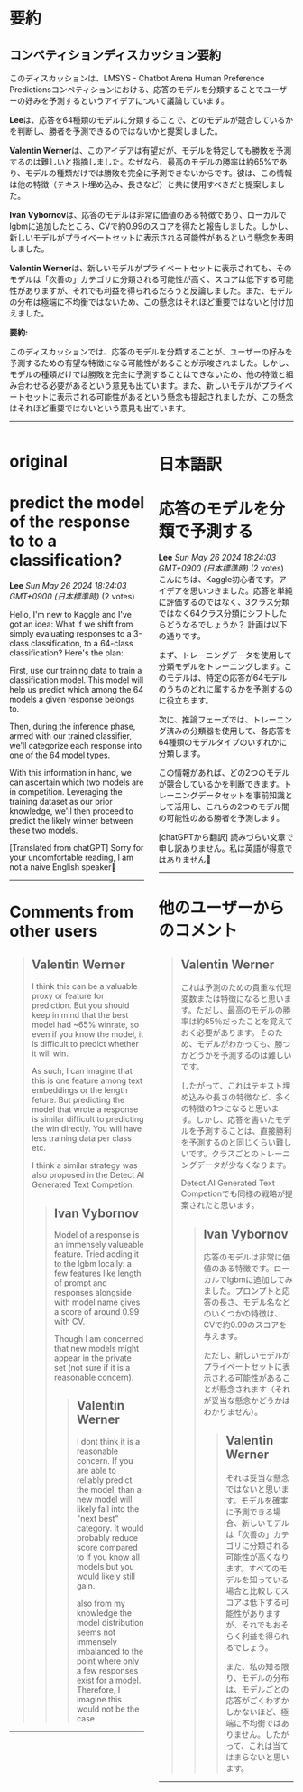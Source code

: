 # 要約 
## コンペティションディスカッション要約

このディスカッションは、LMSYS - Chatbot Arena Human Preference Predictionsコンペティションにおける、応答のモデルを分類することでユーザーの好みを予測するというアイデアについて議論しています。

**Lee**は、応答を64種類のモデルに分類することで、どのモデルが競合しているかを判断し、勝者を予測できるのではないかと提案しました。

**Valentin Werner**は、このアイデアは有望だが、モデルを特定しても勝敗を予測するのは難しいと指摘しました。なぜなら、最高のモデルの勝率は約65%であり、モデルの種類だけでは勝敗を完全に予測できないからです。彼は、この情報は他の特徴（テキスト埋め込み、長さなど）と共に使用すべきだと提案しました。

**Ivan Vybornov**は、応答のモデルは非常に価値のある特徴であり、ローカルでlgbmに追加したところ、CVで約0.99のスコアを得たと報告しました。しかし、新しいモデルがプライベートセットに表示される可能性があるという懸念を表明しました。

**Valentin Werner**は、新しいモデルがプライベートセットに表示されても、そのモデルは「次善の」カテゴリに分類される可能性が高く、スコアは低下する可能性がありますが、それでも利益を得られるだろうと反論しました。また、モデルの分布は極端に不均衡ではないため、この懸念はそれほど重要ではないと付け加えました。

**要約:**

このディスカッションでは、応答のモデルを分類することが、ユーザーの好みを予測するための有望な特徴になる可能性があることが示唆されました。しかし、モデルの種類だけでは勝敗を完全に予測することはできないため、他の特徴と組み合わせる必要があるという意見も出ています。また、新しいモデルがプライベートセットに表示される可能性があるという懸念も提起されましたが、この懸念はそれほど重要ではないという意見も出ています。


---


<style>
.column-left{
  float: left;
  width: 47.5%;
  text-align: left;
}
.column-right{
  float: right;
  width: 47.5%;
  text-align: left;
}
.column-one{
  float: left;
  width: 100%;
  text-align: left;
}
</style>


<div class="column-left">

# original

# predict the model of the response to to a classification?

**Lee** *Sun May 26 2024 18:24:03 GMT+0900 (日本標準時)* (2 votes)

Hello, I'm new to Kaggle and I've got an idea: What if we shift from simply evaluating responses to a 3-class classification, to a  64-class classification? Here's the plan:

First, use our training data to train a classification model. This model will help us predict which among the 64 models a given response belongs to.

Then, during the inference phase, armed with our trained classifier, we'll categorize each response into one of the 64 model types.

With this information in hand, we can ascertain which two models are in competition. Leveraging the training dataset as our prior knowledge, we'll then proceed to predict the likely winner between these two models.

[Translated from chatGPT] Sorry for your uncomfortable reading, I am not a naive English speaker🙏



---

 # Comments from other users

> ## Valentin Werner
> 
> I think this can be a valuable proxy or feature for prediction. But you should keep in mind that the best model had ~65% winrate, so even if you know the model, it is difficult to predict whether it will win.
> 
> As such, I can imagine that this is one feature among text embeddings or the length feture. But predicting the model that wrote a response is similar difficult to predicting the win directly. You will have less training data per class etc.
> 
> I think a similar strategy was also proposed in the Detect AI Generated Text Competion.
> 
> 
> 
> > ## Ivan Vybornov
> > 
> > Model of a response is an immensely valueable feature. Tried adding it to the lgbm locally: a few features like length of prompt and responses alongside with model name gives a score of around 0.99 with CV. 
> > 
> > Though I am concerned that new models might appear in the private set (not sure if it is a reasonable concern).
> > 
> > 
> > 
> > > ## Valentin Werner
> > > 
> > > I dont think it is a reasonable concern. If you are able to reliably predict the model, than a new model will likely fall into the "next best" category. It would probably reduce score compared to if you know all models but you would likely still gain. 
> > > 
> > > also from my knowledge the model distribution seems not immensely imbalanced to the point where only a few responses exist for a model. Therefore, I imagine this would not be the case
> > > 
> > > 
> > > 


---



</div>
<div class="column-right">

# 日本語訳

# 応答のモデルを分類で予測する

**Lee** *Sun May 26 2024 18:24:03 GMT+0900 (日本標準時)* (2 votes)
こんにちは、Kaggle初心者です。アイデアを思いつきました。応答を単純に評価するのではなく、3クラス分類ではなく64クラス分類にシフトしたらどうなるでしょうか？ 計画は以下の通りです。

まず、トレーニングデータを使用して分類モデルをトレーニングします。このモデルは、特定の応答が64モデルのうちのどれに属するかを予測するのに役立ちます。

次に、推論フェーズでは、トレーニング済みの分類器を使用して、各応答を64種類のモデルタイプのいずれかに分類します。

この情報があれば、どの2つのモデルが競合しているかを判断できます。トレーニングデータセットを事前知識として活用し、これらの2つのモデル間の可能性のある勝者を予測します。

[chatGPTから翻訳] 読みづらい文章で申し訳ありません。私は英語が得意ではありません🙏

---
# 他のユーザーからのコメント
> ## Valentin Werner
> 
> これは予測のための貴重な代理変数または特徴になると思います。ただし、最高のモデルの勝率は約65％だったことを覚えておく必要があります。そのため、モデルがわかっても、勝つかどうかを予測するのは難しいです。
> 
> したがって、これはテキスト埋め込みや長さの特徴など、多くの特徴の1つになると思います。しかし、応答を書いたモデルを予測することは、直接勝利を予測するのと同じくらい難しいです。クラスごとのトレーニングデータが少なくなります。
> 
> Detect AI Generated Text Competionでも同様の戦略が提案されたと思います。
> 
> 
> 
> > ## Ivan Vybornov
> > 
> > 応答のモデルは非常に価値のある特徴です。ローカルでlgbmに追加してみました。プロンプトと応答の長さ、モデル名などのいくつかの特徴は、CVで約0.99のスコアを与えます。
> > 
> > ただし、新しいモデルがプライベートセットに表示される可能性があることが懸念されます（それが妥当な懸念かどうかはわかりません）。
> > 
> > 
> > > ## Valentin Werner
> > > 
> > > それは妥当な懸念ではないと思います。モデルを確実に予測できる場合、新しいモデルは「次善の」カテゴリに分類される可能性が高くなります。すべてのモデルを知っている場合と比較してスコアは低下する可能性がありますが、それでもおそらく利益を得られるでしょう。
> > > 
> > > また、私の知る限り、モデルの分布は、モデルごとの応答がごくわずかしかないほど、極端に不均衡ではありません。したがって、これは当てはまらないと思います。
> > > 
> > > 
---



</div>